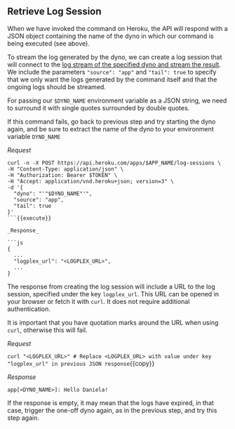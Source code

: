 ## Retrieve Log Session

When we have invoked the command on Heroku, the API will respond with a JSON object containing the name of the dyno 
in which our command is being executed (see above).

To stream the log generated by the dyno, we can create a log session that will connect to the [log stream of the 
specified dyno and stream the result](https://devcenter.heroku.com/articles/platform-api-reference#log-session-create). 
We include the parameters `"source": "app"` and `"tail": true` to specify that we only want the logs generated by the 
command itself and that the ongoing logs should be streamed.

For passing our `$DYNO_NAME` environment variable as a JSON string, we need to surround it with single quotes surrounded by double quotes.

If this command fails, go back to previous step and try starting the dyno again, and be sure to extract the name of the dyno to your environment variable `DYNO_NAME`

_Request_

```shell
curl -n -X POST https://api.heroku.com/apps/$APP_NAME/log-sessions \
-H "Content-Type: application/json" \
-H "Authorization: Bearer $TOKEN" \
-H "Accept: application/vnd.heroku+json; version=3" \
-d '{
  "dyno": "'"$DYNO_NAME"'",
  "source": "app",
  "tail": true
}'
```{{execute}}

_Response_

```js
{
  ...
  "logplex_url": "<LOGPLEX_URL>",
  ...
}
```

The response from creating the log session will include a URL to the log session, specified under the key `logplex_url`. 
This URL can be opened in your browser or fetch it with `curl`. It does not require additional authentication.

It is important that you have quotation marks around the URL when using `curl`, otherwise this will fail.

_Request_

`curl "<LOGPLEX_URL>" # Replace <LOGPLEX_URL> with value under key "logplex_url" in previous JSON response`{{copy}}

_Response_
```shell
app[<DYNO_NAME>]: Hello Daniela!
```

If the response is empty, it may mean that the logs have expired, in that case, trigger the one-off dyno again, as in the previous step, and try this step again.
